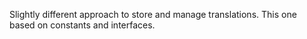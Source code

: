 Slightly different approach to store and manage translations. This one based on constants and interfaces.
